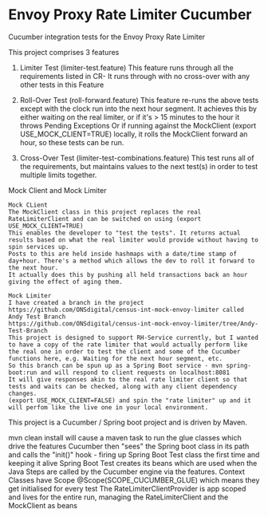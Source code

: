 # Envoy Proxy Rate Limiter Cucumber
Cucumber integration tests for the Envoy Proxy Rate Limiter

This project comprises 3 features

1.  Limiter Test (limiter-test.feature)
    This feature runs through all the requirements listed in CR-
    It runs through with no cross-over with any other tests in this Feature
    
1.  Roll-Over Test (roll-forward.feature)
    This feature re-runs the above tests except with the clock run into the next hour segment.
    It achieves this by either waiting on the real limiter, or if it's > 15 minutes to the hour it throws Pending Exceptions
    Or if running against the MockClient (export USE_MOCK_CLIENT=TRUE) locally, it rolls the MockClient forward an hour, so these tests can be run.

3. Cross-Over Test (limiter-test-combinations.feature)
    This test runs all of the requirements, but maintains values to the next test(s) in order to test multiple limits together.
    
Mock Client and Mock Limiter

    Mock CLient
    The MockClient class in this project replaces the real RateLimiterClient and can be switched on using (export USE_MOCK_CLIENT=TRUE) 
    This enables the developer to "test the tests". It returns actual results based on what the real limiter would provide without having to spin services up.
    Posts to this are held inside hashmaps with a date/time stamp of day+hour. There's a method which allows the dev to roll it forward to the next hour.
    It actually does this by pushing all held transactions back an hour giving the effect of aging them. 
    
    Mock Limiter
    I have created a branch in the project https://github.com/ONSdigital/census-int-mock-envoy-limiter called Andy Test Branch
    https://github.com/ONSdigital/census-int-mock-envoy-limiter/tree/Andy-Test-Branch
    This project is designed to support RH-Service currently, but I wanted to have a copy of the rate limiter that would actually perform like
    the real one in order to test the client and some of the Cucumber functions here, e.g. Waiting for the next hour segment, etc.
    So this branch can be spun up as a Spring Boot service - mvn spring-boot:run and will respond to client requests on localhost:8081
    It will give responses akin to the real rate limiter client so that tests and waits can be checked, along with any client dependency changes.
    (export USE_MOCK_CLIENT=FALSE) and spin the "rate limiter" up and it will perfom like the live one in your local environment.
    
This project is a Cucumber / Spring boot project and is driven by Maven. 

mvn clean install will cause a maven task to run the glue classes which drive the features
Cucumber then "sees" the Spring boot class in its path and calls the "init()" hook - firing up Spring Boot Test class the first time and keeping it alive
Spring Boot Test creates its beans which are used when the Java Steps are called by the Cucumber engine via the features.
Context Classes have Scope @Scope(SCOPE_CUCUMBER_GLUE) which means they get initialised for every test
The RateLimiterClientProvider is app scoped and lives for the entire run, managing the RateLimiterClient and the MockClient as beans
     


